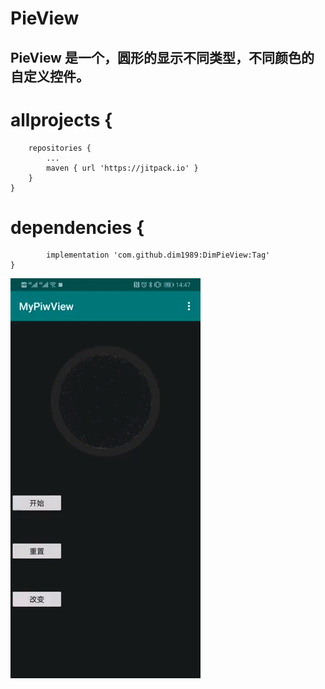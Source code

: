 # PieView

## PieView 是一个，圆形的显示不同类型，不同颜色的自定义控件。

# allprojects {
		repositories {
			...
			maven { url 'https://jitpack.io' }
		}
	}

#  dependencies {
	        implementation 'com.github.dim1989:DimPieView:Tag'
	}


![演示Gif](https://github.com/dim1989/zhangzhoujun.github.io/blob/master/PieView/yanshi.gif?raw=true)
